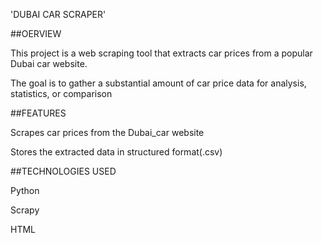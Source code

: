 'DUBAI CAR SCRAPER'



##OERVIEW

 This project is a web scraping tool that extracts car prices from a popular Dubai car website. 
 
 The goal is to gather a substantial amount of car price data for analysis, statistics, or comparison

##FEATURES

 Scrapes car prices from the Dubai_car website
 
 Stores the extracted data in structured format(.csv)

##TECHNOLOGIES USED

 Python
 
 Scrapy
 
 HTML
